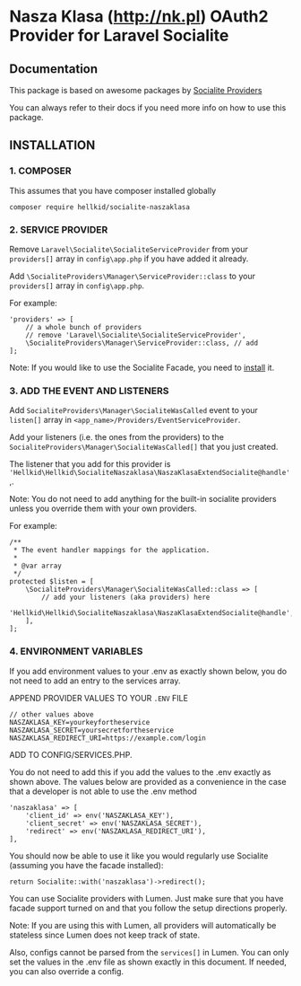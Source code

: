 # Nasza Klasa (http://nk.pl) OAuth2 Provider for Laravel Socialite

## Documentation
This package is based on awesome packages by [Socialite Providers](http://socialiteproviders.github.io/) 

You can always refer to their docs if you need more info on how to use this package.
## INSTALLATION

### 1. COMPOSER

This assumes that you have composer installed globally

```composer require hellkid/socialite-naszaklasa```
### 2. SERVICE PROVIDER

Remove ```Laravel\Socialite\SocialiteServiceProvider``` from your ```providers[]``` array in ```config\app.php``` if you have added it already.

Add ```\SocialiteProviders\Manager\ServiceProvider::class``` to your ```providers[]``` array in ```config\app.php```.

For example:
```
'providers' => [
    // a whole bunch of providers
    // remove 'Laravel\Socialite\SocialiteServiceProvider',
    \SocialiteProviders\Manager\ServiceProvider::class, // add
];
```
Note: If you would like to use the Socialite Facade, you need to [install](https://laravel.com/docs/5.0/authentication#social-authentication) it.
### 3. ADD THE EVENT AND LISTENERS

Add ```SocialiteProviders\Manager\SocialiteWasCalled``` event to your ```listen[]``` array in  ```<app_name>/Providers/EventServiceProvider```.

Add your listeners (i.e. the ones from the providers) to the  ```SocialiteProviders\Manager\SocialiteWasCalled[]``` that you just created.

The listener that you add for this provider is  ```'Hellkid\Hellkid\SocialiteNaszaklasa\NaszaKlasaExtendSocialite@handle'```,.

Note: You do not need to add anything for the built-in socialite providers unless you override them with your own providers.

For example:
```
/**
 * The event handler mappings for the application.
 *
 * @var array
 */
protected $listen = [
    \SocialiteProviders\Manager\SocialiteWasCalled::class => [
        // add your listeners (aka providers) here
        'Hellkid\Hellkid\SocialiteNaszaklasa\NaszaKlasaExtendSocialite@handle',
    ],
];
```
### 4. ENVIRONMENT VARIABLES

If you add environment values to your .env as exactly shown below, you do not need to add an entry to the services array.

APPEND PROVIDER VALUES TO YOUR ```.ENV``` FILE
```
// other values above
NASZAKLASA_KEY=yourkeyfortheservice
NASZAKLASA_SECRET=yoursecretfortheservice
NASZAKLASA_REDIRECT_URI=https://example.com/login   
```
ADD TO CONFIG/SERVICES.PHP.

You do not need to add this if you add the values to the .env exactly as shown above. The values below are provided as a convenience in the case that a developer is not able to use the .env method
```
'naszaklasa' => [
    'client_id' => env('NASZAKLASA_KEY'),
    'client_secret' => env('NASZAKLASA_SECRET'),
    'redirect' => env('NASZAKLASA_REDIRECT_URI'),  
], 
```
You should now be able to use it like you would regularly use Socialite (assuming you have the facade installed):
```
return Socialite::with('naszaklasa')->redirect();
```

You can use Socialite providers with Lumen. Just make sure that you have facade support turned on and that you follow the setup directions properly.

Note: If you are using this with Lumen, all providers will automatically be stateless since Lumen does not keep track of state.

Also, configs cannot be parsed from the ```services[]``` in Lumen. You can only set the values in the .env file as shown exactly in this document. If needed, you can also override a config.

